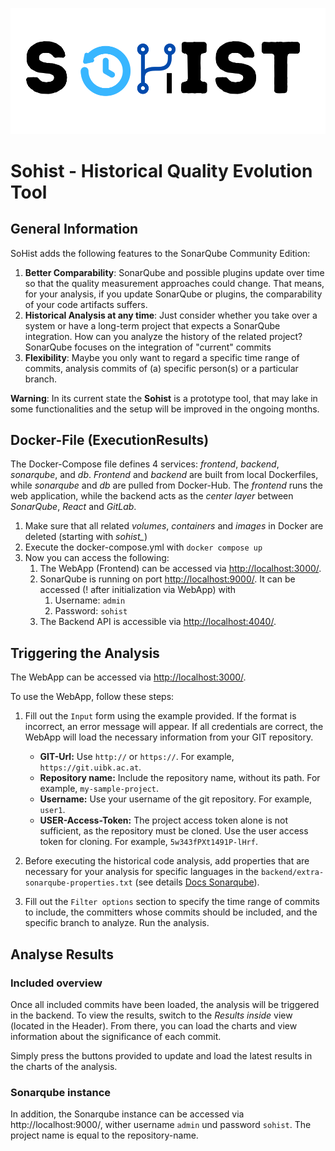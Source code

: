![alt text](frontend/src/views/assets/SoHist-Logo.svg)

# Sohist - Historical Quality Evolution Tool

## General Information

SoHist adds the following features to the SonarQube Community Edition:

1. **Better Comparability**: SonarQube and possible plugins update over time so that the quality measurement approaches
   could
   change. That means, for your analysis, if you update SonarQube or plugins, the comparability of your code artifacts
   suffers.
2. **Historical Analysis at any time**: Just consider whether you take over a system or have a long-term project that
   expects a SonarQube integration. How can you analyze the history of the related project? SonarQube focuses on the
   integration of "current" commits
3. **Flexibility**: Maybe you only want to regard a specific time range of commits, analysis commits of (a) specific
   person(s) or a particular branch.

**Warning**: In its current state the **Sohist** is a prototype tool, that may lake in some functionalities and
the setup will be improved in the ongoing months.

## Docker-File (ExecutionResults)

The Docker-Compose file defines 4 services: *frontend*, *backend*, *sonarqube*, and *db*. *Frontend* and *backend* are
built from local Dockerfiles, while *sonarqube* and *db* are pulled from Docker-Hub. The *frontend* runs
the web application, while the backend acts as the *center layer* between *SonarQube*, *React* and *GitLab*.

1. Make sure that all related *volumes*, *containers* and *images* in Docker are deleted (starting with *sohist_*)
2. Execute the docker-compose.yml with `docker compose up`
3. Now you can access the following:
    1. The WebApp (Frontend) can be accessed via [http://localhost:3000/](http://localhost:3000/).
    2. SonarQube is running on port [http://localhost:9000/](http://localhost:9000/). It can be accessed (! after
       initialization via WebApp) with
        1. Username: `admin`
        2. Password: `sohist`
    3. The Backend API is accessible via [http://localhost:4040/](http://localhost:9040/).

## Triggering the Analysis

The WebApp can be accessed via [http://localhost:3000/](http://localhost:3000/).

To use the WebApp, follow these steps:

1. Fill out the `Input` form using the example provided. If the format is incorrect, an error message will appear. If
   all credentials are correct, the WebApp will load the necessary information from your GIT repository.

    - **GIT-Url:** Use `http://` or `https://`. For example, `https://git.uibk.ac.at`.
    - **Repository name:** Include the repository name, without its path. For example, `my-sample-project`.
    - **Username:** Use your username of the git repository. For example, `user1`.
    - **USER-Access-Token:** The project access token alone is not sufficient, as the repository must be cloned. Use
      the user access token for cloning. For example, `5w343fPXt1491P-lHrf`.
2. Before executing the historical code analysis, add properties
   that are necessary for your analysis for specific languages in
   the `backend/extra-sonarqube-properties.txt` (see details [Docs Sonarqube](https://docs.sonarqube.org/9.6/analyzing-source-code/analysis-parameters/)).

3. Fill out the `Filter options` section to specify the time range of commits to include, the committers whose commits
   should be included, and the specific branch to analyze. Run the analysis. 

## Analyse Results
### Included overview 
Once all included commits have been loaded, the analysis will be triggered in the backend. To view the results, switch
to the *Results inside* view (located in the Header). From there, you can load the charts and view information about the
significance of each commit.

Simply press the buttons provided to update and load the latest results in the charts of the analysis.

### Sonarqube instance  
In addition, the Sonarqube instance can be accessed via http://localhost:9000/, wither username `admin`
und password `sohist`. The project name is equal to the repository-name. 


